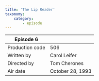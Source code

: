 ```yaml
---
title: 'The Lip Reader'
taxonomy:
    category:
        - episode
---
```


| Episode 6 | |
|-----------------|--------------------------------|
| Production code | 506                            |
| Written by      | Carol Leifer |
| Directed by     | Tom Cherones                   |
| Air date        | October 28, 1993                   |
